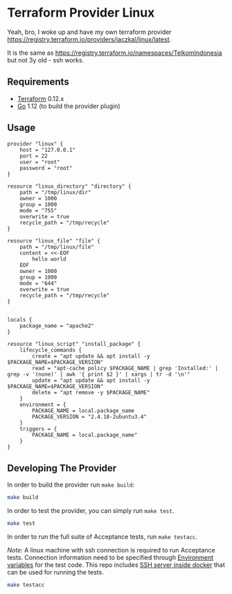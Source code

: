 Terraform Provider Linux
========================

Yeah, bro, I woke up and have my own terraform provider https://registry.terraform.io/providers/jaczkal/linux/latest.

It is the same as https://registry.terraform.io/namespaces/TelkomIndonesia but not 3y old - ssh works.

Requirements
------------

- [Terraform](https://www.terraform.io/downloads.html) 0.12.x
- [Go](https://golang.org/doc/install) 1.12 (to build the provider plugin)

Usage
-----

```hcl
provider "linux" {
    host = "127.0.0.1"
    port = 22
    user = "root"
    password = "root"
}

resource "linux_directory" "directory" {
    path = "/tmp/linux/dir"
    owner = 1000
    group = 1000
    mode = "755"
    overwrite = true
    recycle_path = "/tmp/recycle"
}

resource "linux_file" "file" {
    path = "/tmp/linux/file"
    content = <<-EOF
        hello world
    EOF
    owner = 1000
    group = 1000
    mode = "644"
    overwrite = true
    recycle_path = "/tmp/recycle"
}


locals {
    package_name = "apache2"
}

resource "linux_script" "install_package" {
    lifecycle_commands {
        create = "apt update && apt install -y $PACKAGE_NAME=$PACKAGE_VERSION"
        read = "apt-cache policy $PACKAGE_NAME | grep 'Installed:' | grep -v '(none)' | awk '{ print $2 }' | xargs | tr -d '\n'"
        update = "apt update && apt install -y $PACKAGE_NAME=$PACKAGE_VERSION"
        delete = "apt remove -y $PACKAGE_NAME"
    }
    environment = {
        PACKAGE_NAME = local.package_name
        PACKAGE_VERSION = "2.4.18-2ubuntu3.4"
    }
    triggers = {
        PACKAGE_NAME = local.package_name"
    }
}
```

Developing The Provider
-----------------------

In order to build the provider run `make build`:

```sh
make build
```

In order to test the provider, you can simply run `make test`.

```sh
make test
```

In order to run the full suite of Acceptance tests, run `make testacc`.

*Note:* A linux machine with ssh connection is required to run Acceptance tests. Connection information need to be specified through [Environment variables](linux/linux_test.go#L34-L48)  for the test code. This repo includes [SSH server inside docker](build/docker/docker-compose.yml) that can be used for running the tests.

```sh
make testacc
```
